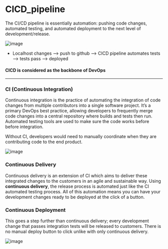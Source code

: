 # CICD_pipeline
The CI/CD pipeline is essentially automation: pushing code changes, automated testing, and automated deployment to the next level of development/release.

![image](https://user-images.githubusercontent.com/110176257/187883095-68ed4c52-f177-48cf-be78-6b31400f2eca.png)


- Localhost changes --> push to github --> CICD pipeline automates tests --> tests pass --> deployed

#### CICD is considered as the backbone of DevOps
---
### CI (Continuous Integration)
Continuous integration is the practice of automating the integration of code changes from multiple contributors into a single software project. It’s a primary DevOps best practice, allowing developers to frequently merge code changes into a central repository where builds and tests then run. Automated testing tools are used to make sure the code works before before integration.

Without CI, developers would need to manually coordinate when they are contributing code to the end product.


![image](https://user-images.githubusercontent.com/110176257/187884688-55665649-7c50-4582-bf46-b04d36f08735.png)


### Continuous Delivery
Continuous delivery is an extension of CI which aims to deliver these integrated changes to the customers in an agile and sustainable way. Using **continuous delivery**, the release process is automated just like the CI automated testing process. All of this automation means you can have your development changes ready to be deployed at the click of a button.

### Continuous Deployment
This goes a step further than continuous delivery; every development change that passes integration tests will be released to customers. There is no manual deploy button to click unlike with only continuous delivery.

![image](https://user-images.githubusercontent.com/110176257/187890739-3887589c-7bd4-44e1-ac6c-3d3ba2d2cab7.png)
